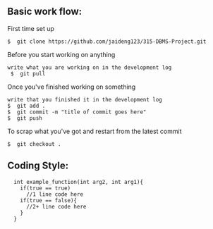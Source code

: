 ## Basic work flow:
  
  First time set up
  
    $  git clone https://github.com/jaideng123/315-DBMS-Project.git
    
  Before you start working on anything
  
    write what you are working on in the development log
     $  git pull
    
  Once you've finished working on something
  
    write that you finished it in the development log
    $  git add .
    $  git commit -m "title of commit goes here"
    $  git push
    
  To scrap what you've got and restart from the latest commit
  
    $  git checkout .

## Coding Style:
```
  int example_function(int arg2, int arg1){
    if(true == true)
      //1 line code here
    if(true == false){
      //2+ line code here
    }
  }
